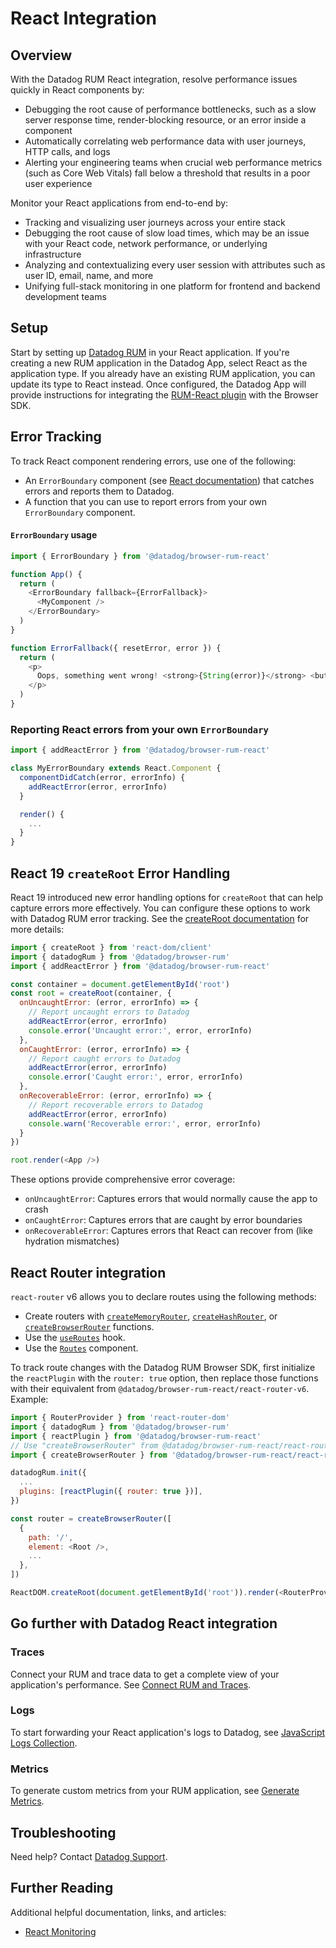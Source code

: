 # React Integration

## Overview

With the Datadog RUM React integration, resolve performance issues quickly in React components by:

- Debugging the root cause of performance bottlenecks, such as a slow server response time, render-blocking resource, or an error inside a component
- Automatically correlating web performance data with user journeys, HTTP calls, and logs
- Alerting your engineering teams when crucial web performance metrics (such as Core Web Vitals) fall below a threshold that results in a poor user experience

Monitor your React applications from end-to-end by:

- Tracking and visualizing user journeys across your entire stack
- Debugging the root cause of slow load times, which may be an issue with your React code, network performance, or underlying infrastructure
- Analyzing and contextualizing every user session with attributes such as user ID, email, name, and more
- Unifying full-stack monitoring in one platform for frontend and backend development teams

## Setup

Start by setting up [Datadog RUM][1] in your React application. If you're creating a new RUM application in the Datadog App, select React as the application type. If you already have an existing RUM application, you can update its type to React instead. Once configured, the Datadog App will provide instructions for integrating the [RUM-React plugin][2] with the Browser SDK.

## Error Tracking

To track React component rendering errors, use one of the following:

- An `ErrorBoundary` component (see [React documentation][3]) that catches errors and reports them to Datadog.
- A function that you can use to report errors from your own `ErrorBoundary` component.

#### `ErrorBoundary` usage

```javascript
import { ErrorBoundary } from '@datadog/browser-rum-react'

function App() {
  return (
    <ErrorBoundary fallback={ErrorFallback}>
      <MyComponent />
    </ErrorBoundary>
  )
}

function ErrorFallback({ resetError, error }) {
  return (
    <p>
      Oops, something went wrong! <strong>{String(error)}</strong> <button onClick={resetError}>Retry</button>
    </p>
  )
}
```

### Reporting React errors from your own `ErrorBoundary`

```javascript
import { addReactError } from '@datadog/browser-rum-react'

class MyErrorBoundary extends React.Component {
  componentDidCatch(error, errorInfo) {
    addReactError(error, errorInfo)
  }

  render() {
    ...
  }
}
```

## React 19 `createRoot` Error Handling

React 19 introduced new error handling options for `createRoot` that can help capture errors more effectively. You can configure these options to work with Datadog RUM error tracking. See the [createRoot documentation](https://react.dev/reference/react-dom/client/createRoot#parameters) for more details:

```javascript
import { createRoot } from 'react-dom/client'
import { datadogRum } from '@datadog/browser-rum'
import { addReactError } from '@datadog/browser-rum-react'

const container = document.getElementById('root')
const root = createRoot(container, {
  onUncaughtError: (error, errorInfo) => {
    // Report uncaught errors to Datadog
    addReactError(error, errorInfo)
    console.error('Uncaught error:', error, errorInfo)
  },
  onCaughtError: (error, errorInfo) => {
    // Report caught errors to Datadog
    addReactError(error, errorInfo)
    console.error('Caught error:', error, errorInfo)
  },
  onRecoverableError: (error, errorInfo) => {
    // Report recoverable errors to Datadog
    addReactError(error, errorInfo)
    console.warn('Recoverable error:', error, errorInfo)
  }
})

root.render(<App />)
```

These options provide comprehensive error coverage:

- `onUncaughtError`: Captures errors that would normally cause the app to crash
- `onCaughtError`: Captures errors that are caught by error boundaries
- `onRecoverableError`: Captures errors that React can recover from (like hydration mismatches)

## React Router integration

`react-router` v6 allows you to declare routes using the following methods:

- Create routers with [`createMemoryRouter`][4], [`createHashRouter`][5], or [`createBrowserRouter`][6] functions.
- Use the [`useRoutes`][7] hook.
- Use the [`Routes`][8] component.

To track route changes with the Datadog RUM Browser SDK, first initialize the `reactPlugin` with the `router: true` option, then replace those functions with their equivalent from `@datadog/browser-rum-react/react-router-v6`. Example:

```javascript
import { RouterProvider } from 'react-router-dom'
import { datadogRum } from '@datadog/browser-rum'
import { reactPlugin } from '@datadog/browser-rum-react'
// Use "createBrowserRouter" from @datadog/browser-rum-react/react-router-v6 instead of react-router-dom:
import { createBrowserRouter } from '@datadog/browser-rum-react/react-router-v6'

datadogRum.init({
  ...
  plugins: [reactPlugin({ router: true })],
})

const router = createBrowserRouter([
  {
    path: '/',
    element: <Root />,
    ...
  },
])

ReactDOM.createRoot(document.getElementById('root')).render(<RouterProvider router={router} />)
```

## Go further with Datadog React integration

### Traces

Connect your RUM and trace data to get a complete view of your application's performance. See [Connect RUM and Traces][9].

### Logs

To start forwarding your React application's logs to Datadog, see [JavaScript Logs Collection][10].

### Metrics

To generate custom metrics from your RUM application, see [Generate Metrics][11].

## Troubleshooting

Need help? Contact [Datadog Support][12].

## Further Reading

Additional helpful documentation, links, and articles:

- [React Monitoring][13]

[1]: https://docs.datadoghq.com/real_user_monitoring/browser/setup/client
[2]: https://www.npmjs.com/package/@datadog/browser-rum-react
[3]: https://react.dev/reference/react/Component#catching-rendering-errors-with-an-error-boundary
[4]: https://reactrouter.com/en/main/routers/create-memory-router
[5]: https://reactrouter.com/en/main/routers/create-hash-router
[6]: https://reactrouter.com/en/main/routers/create-browser-router
[7]: https://reactrouter.com/en/main/hooks/use-routes
[8]: https://reactrouter.com/en/main/components/routes
[9]: https://docs.datadoghq.com/real_user_monitoring/platform/connect_rum_and_traces/?tab=browserrum
[10]: https://docs.datadoghq.com/logs/log_collection/javascript/
[11]: https://docs.datadoghq.com/real_user_monitoring/generate_metrics
[12]: https://docs.datadoghq.com/help/
[13]: https://www.datadoghq.com/blog/datadog-rum-react-components/
